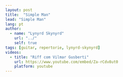 ```yaml
---
layout: post
title:  "Simple Man"
lead: "Simple Man"
lang: pt
author:
  - name: "Lynyrd Skynyrd"
    url: "../"
    self: true
tags: [guitar, repertorie, lynyrd-skynyrd]
videos:
  - title: "Riff com Vilmar Gusberti"
    url: https://www.youtube.com/embed/Za-rCdv8ut0
    platform: youtube
---
```

